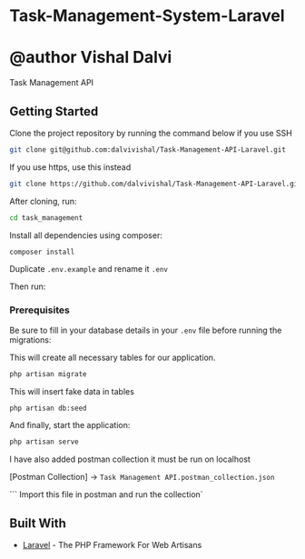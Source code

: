 # Task-Management-System-Laravel
# @author Vishal Dalvi

Task Management API

## Getting Started

Clone the project repository by running the command below if you use SSH

```bash
git clone git@github.com:dalvivishal/Task-Management-API-Laravel.git
```

If you use https, use this instead

```bash
git clone https://github.com/dalvivishal/Task-Management-API-Laravel.git
```

After cloning, run:

```bash
cd task_management
```

Install all dependencies using composer:

```bash
composer install
```

Duplicate `.env.example` and rename it `.env`

Then run:

### Prerequisites

Be sure to fill in your database details in your `.env` file before running the migrations:

This will create all necessary tables for our application.
```bash
php artisan migrate
```

This will insert fake data in tables
```bash
php artisan db:seed
```

And finally, start the application:

```bash
php artisan serve
```

I have also added postman collection it must be run on localhost

[Postman Collection] -> `Task Management API.postman_collection.json`

``` Import this file in postman and run the collection`

## Built With

* [Laravel](https://laravel.com) - The PHP Framework For Web Artisans
